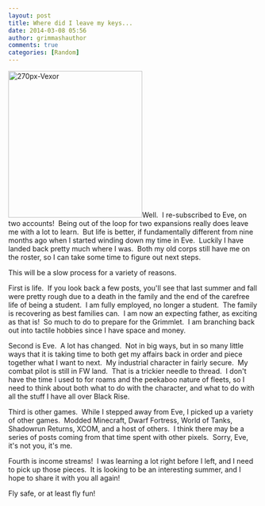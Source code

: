 ```yaml
---
layout: post
title: Where did I leave my keys...
date: 2014-03-08 05:56
author: grimmashauthor
comments: true
categories: [Random]
---
```

<a href="http://grimmash.com/wp-content/uploads/2013/03/270px-Vexor.jpg"><img class="size-full wp-image-143 alignleft" alt="270px-Vexor" src="http://grimmash.com/wp-content/uploads/2013/03/270px-Vexor.jpg" width="270" height="295" /></a>Well.  I re-subscribed to Eve, on two accounts!  Being out of the loop for two expansions really does leave me with a lot to learn.  But life is better, if fundamentally different from nine months ago when I started winding down my time in Eve.  Luckily I have landed back pretty much where I was.  Both my old corps still have me on the roster, so I can take some time to figure out next steps.

This will be a slow process for a variety of reasons.

First is life.  If you look back a few posts, you'll see that last summer and fall were pretty rough due to a death in the family and the end of the carefree life of being a student.  I am fully employed, no longer a student.  The family is recovering as best families can.  I am now an expecting father, as exciting as that is!  So much to do to prepare for the Grimmlet.  I am branching back out into tactile hobbies since I have space and money.

Second is Eve.  A lot has changed.  Not in big ways, but in so many little ways that it is taking time to both get my affairs back in order and piece together what I want to next.  My industrial character in fairly secure.  My combat pilot is still in FW land.  That is a trickier needle to thread.  I don't have the time I used to for roams and the peekaboo nature of fleets, so I need to think about both what to do with the character, and what to do with all the stuff I have all over Black Rise.

Third is other games.  While I stepped away from Eve, I picked up a variety of other games.  Modded Minecraft, Dwarf Fortress, World of Tanks, Shadowrun Returns, XCOM, and a host of others.  I think there may be a series of posts coming from that time spent with other pixels.  Sorry, Eve, it's not you, it's me.

Fourth is income streams!  I was learning a lot right before I left, and I need to pick up those pieces.  It is looking to be an interesting summer, and I hope to share it with you all again!

Fly safe, or at least fly fun!
